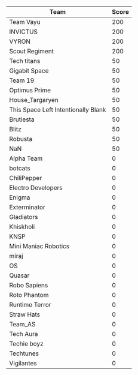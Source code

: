 |Team|Score|
|---|---|
|Team Vayu|200|
|INVICTUS|200|
|VYRON|200|
|Scout Regiment|200|
|Tech titans|50|
|Gigabit Space|50|
|Team 19|50|
|Optimus Prime|50|
|House_Targaryen|50|
|This Space Left Intentionally Blank|50|
|Brutiesta|50|
|Blitz|50|
|Robusta|50|
|NaN|50|
|Alpha Team|0|
|botcats|0|
|ChiliPepper|0|
|Electro Developers|0|
|Enigma|0|
|Exterminator|0|
|Gladiators|0|
|Khiskholi|0|
|KNSP|0|
|Mini Maniac Robotics|0|
|miraj|0|
|OS|0|
|Quasar|0|
|Robo Sapiens|0|
|Roto Phantom|0|
|Runtime Terror|0|
|Straw Hats|0|
|Team_AS|0|
|Tech Aura|0|
|Techie boyz|0|
|Techtunes|0|
|Vigilantes|0|

